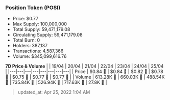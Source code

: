 
  ### Position Token (POSI)
  - Price: $0.77
  - Max Supply: 100,000,000
  - Total Supply: 59,471,179.08
  - Circulating Supply: 59,471,179.08
  - Total Burn: 0
  - Holders: 387,137
  - Transactions: 4,587,366
  - Volume: $345,099,616.76

  **7D Price & Volume**
  | | 19&#x2F;04 | 20&#x2F;04 | 21&#x2F;04 | 22&#x2F;04 | 23&#x2F;04 | 24&#x2F;04 | 25&#x2F;04 |
  |---|---|---|---|---|---|---|---|
  | Price | $0.84 🔻 | $0.84 🔻 | $0.82 🔻 | $0.78 🔻 | $0.75 🔻 | $0.77 🚀 | $0.77 🔻 |
  | Volume | 613.28K 🚀 | 660.03K 🚀 | 488.54K 🔻 | 735.84K 🚀 | 526.94K 🔻 | 717.63K 🚀 | 27.8K 🔻 |

  > updated_at: Apr 25, 2022 1:04 AM
